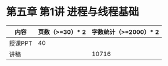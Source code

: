 # 第五章 第1讲 进程与线程基础

| 内容    | 页数（>=30）* 2 | 字数统计（>=2000）* 2 |
| ------- | --------------- | --------------------- |
| 授课PPT | 40              |                       |
| 讲稿    |                 | 10716                 |

